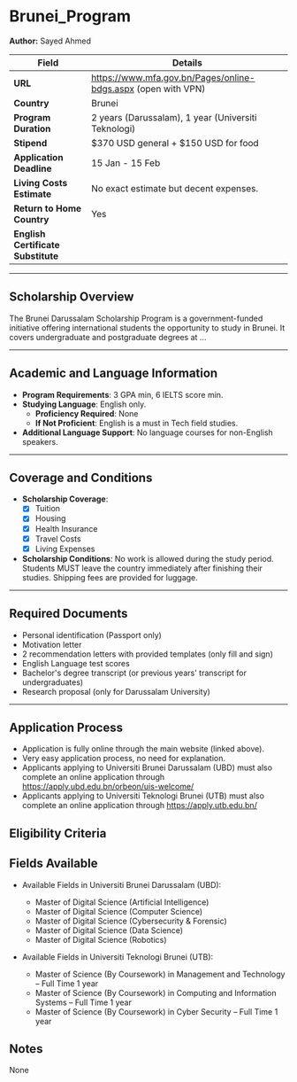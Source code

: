 # Brunei_Program

**Author:** Sayed Ahmed

| **Field**                         | **Details**                                                      |
|-----------------------------------|------------------------------------------------------------------|
| **URL**                           | https://www.mfa.gov.bn/Pages/online-bdgs.aspx (open with VPN)    |
| **Country**                       | Brunei                                                           |
| **Program Duration**              | 2 years (Darussalam), 1 year (Universiti Teknologi)              |
| **Stipend**                       | $370 USD general + $150 USD for food                             |
| **Application Deadline**          | 15 Jan - 15 Feb                                                  |
| **Living Costs Estimate**         | No exact estimate but decent expenses.                           |
| **Return to Home Country**        | Yes                                                              |
| **English Certificate Substitute**|                                                                  |
---

## Scholarship Overview

The Brunei Darussalam Scholarship Program is a government-funded initiative offering international students the opportunity to study in Brunei. It covers undergraduate and postgraduate degrees at ...

---

## Academic and Language Information

- **Program Requirements**: 3 GPA min, 6 IELTS score min.
- **Studying Language**: English only.
  - **Proficiency Required**: None
  - **If Not Proficient**: English is a must in Tech field studies.
- **Additional Language Support**: No language courses for non-English speakers.

---

## Coverage and Conditions

- **Scholarship Coverage**:
  - [x] Tuition
  - [x] Housing
  - [x] Health Insurance
  - [x] Travel Costs
  - [x] Living Expenses
- **Scholarship Conditions**: No work is allowed during the study period. Students MUST leave the country immediately after finishing their studies. Shipping fees are provided for luggage.

---

## Required Documents

- Personal identification (Passport only)
- Motivation letter
- 2 recommendation letters with provided templates (only fill and sign)
- English Language test scores
- Bachelor's degree transcript (or previous years' transcript for undergraduates)
- Research proposal (only for Darussalam University)

---

## Application Process

- Application is fully online through the main website (linked above).
- Very easy application process, no need for explanation.
- Applicants applying to Universiti Brunei Darussalam (UBD) must also complete an online application through https://apply.ubd.edu.bn/orbeon/uis-welcome/
- Applicants applying to Universiti Teknologi Brunei (UTB) must also complete an online application through https://apply.utb.edu.bn/

## Eligibility Criteria


## Fields Available
- Available Fields in Universiti Brunei Darussalam (UBD):
    - Master of Digital Science (Artificial Intelligence)
    - Master of Digital Science (Computer Science)
    - Master of Digital Science (Cybersecurity & Forensic)
    - Master of Digital Science (Data Science)
    - Master of Digital Science (Robotics)

- Available Fields in Universiti Teknologi Brunei (UTB):
    - Master of Science (By Coursework) in Management and Technology – Full Time 1 year
    - Master of Science (By Coursework) in Computing and Information Systems – Full Time 1 year
    - Master of Science (By Coursework) in Cyber Security – Full Time 1 year

## Notes

None
